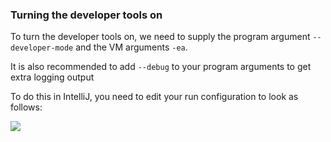 ###  Turning the developer tools on

To turn the developer tools on, we need to supply the program argument `--developer-mode` and
the VM arguments `-ea`.

It is also recommended to add `--debug` to your program arguments to get extra logging output

To do this in IntelliJ, you need to edit your run configuration to look as follows:

![](https://puu.sh/AJGze/376d472dfc.png)